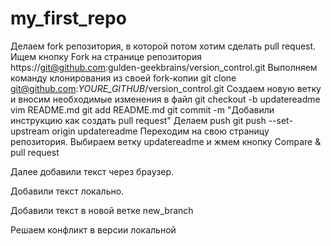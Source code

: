 ﻿# my_first_repo
Делаем fork репозитория, в которой потом хотим сделать pull request. Ищем кнопку Fork на странице репозитория https://git@github.com:gulden-geekbrains/version_control.git
Выполняем команду клонирования из своей fork-копии
git clone git@github.com:*YOURE_GITHUB*/version_control.git
Создаем новую ветку и вносим необходимые изменения в файл
git checkout -b updatereadme
vim README.md
git add README.md
git commit -m "Добавили инструкцию как создать pull request"
Делаем push
git push --set-upstream origin updatereadme
Переходим на свою страницу репозитория. Выбираем ветку updatereadme и жмем кнопку Compare & pull request

Далее добавили текст через браузер.

Добавили текст локально.

Добавили текст в новой ветке new_branch

Решаем конфликт в версии локальной
